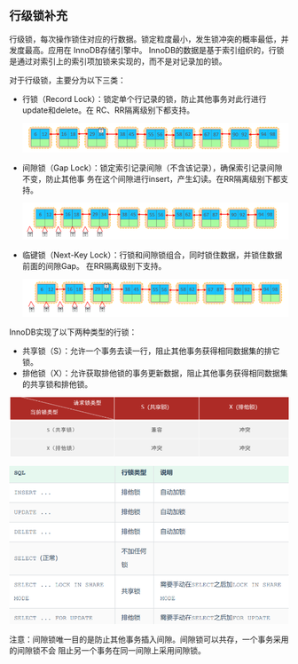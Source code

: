 ## 行级锁补充



行级锁，每次操作锁住对应的行数据。锁定粒度最小，发生锁冲突的概率最低，并发度最高。应用在 InnoDB存储引擎中。 InnoDB的数据是基于索引组织的，行锁是通过对索引上的索引项加锁来实现的，而不是对记录加的锁。

对于行级锁，主要分为以下三类：

+ 行锁（Record Lock）：锁定单个行记录的锁，防止其他事务对此行进行update和delete。在 RC、RR隔离级别下都支持。

  ![image-20220824001111623](picture/image-20220824001111623.png)

+ 间隙锁（Gap Lock）：锁定索引记录间隙（不含该记录），确保索引记录间隙不变，防止其他事 务在这个间隙进行insert，产生幻读。在RR隔离级别下都支持。

  ![image-20220824001134901](picture/image-20220824001134901.png)

+ 临键锁（Next-Key Lock）：行锁和间隙锁组合，同时锁住数据，并锁住数据前面的间隙Gap。 在RR隔离级别下支持。

  ![image-20220824001149578](picture/image-20220824001149578.png)

InnoDB实现了以下两种类型的行锁： 

+ 共享锁（S）：允许一个事务去读一行，阻止其他事务获得相同数据集的排它锁。 
+ 排他锁（X）：允许获取排他锁的事务更新数据，阻止其他事务获得相同数据集的共享锁和排他锁。

![image-20220824001245322](picture/image-20220824001245322.png)

![image-20220824001301064](picture/image-20220824001301064.png)

注意：间隙锁唯一目的是防止其他事务插入间隙。间隙锁可以共存，一个事务采用的间隙锁不会 阻止另一个事务在同一间隙上采用间隙锁。
